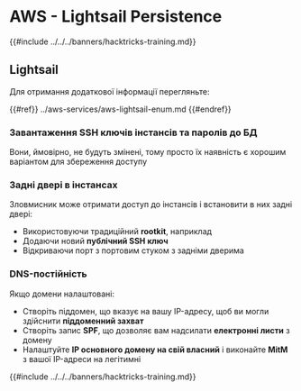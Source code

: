 # AWS - Lightsail Persistence

{{#include ../../../banners/hacktricks-training.md}}

## Lightsail

Для отримання додаткової інформації перегляньте:

{{#ref}}
../aws-services/aws-lightsail-enum.md
{{#endref}}

### Завантаження SSH ключів інстансів та паролів до БД

Вони, ймовірно, не будуть змінені, тому просто їх наявність є хорошим варіантом для збереження доступу

### Задні двері в інстансах

Зловмисник може отримати доступ до інстансів і встановити в них задні двері:

- Використовуючи традиційний **rootkit**, наприклад
- Додаючи новий **публічний SSH ключ**
- Відкриваючи порт з портовим стуком з задніми дверима

### DNS-постійність

Якщо домени налаштовані:

- Створіть піддомен, що вказує на вашу IP-адресу, щоб ви могли здійснити **піддоменний захват**
- Створіть запис **SPF**, що дозволяє вам надсилати **електронні листи** з домену
- Налаштуйте **IP основного домену на свій власний** і виконайте **MitM** з вашої IP-адреси на легітимні

{{#include ../../../banners/hacktricks-training.md}}

